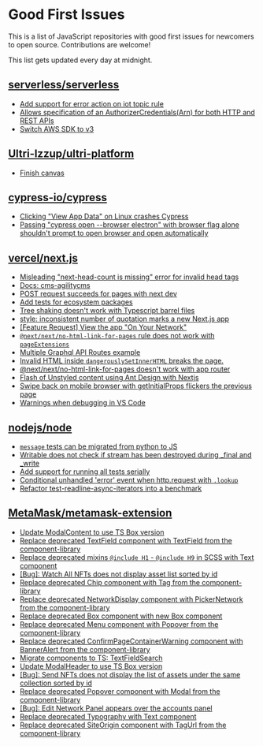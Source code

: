 # Good First Issues

This is a list of JavaScript repositories with good first issues for newcomers to open source. Contributions are welcome!

This list gets updated every day at midnight.

## [serverless/serverless](https://github.com/serverless/serverless)

- [Add support for error action on iot topic rule ](https://github.com/serverless/serverless/issues/11642)
- [Allows specification of an AuthorizerCredentials(Arn) for both HTTP and REST APIs](https://github.com/serverless/serverless/issues/11959)
- [Switch AWS SDK to v3](https://github.com/serverless/serverless/issues/11920)

## [Ultri-Izzup/ultri-platform](https://github.com/Ultri-Izzup/ultri-platform)

- [Finish canvas](https://github.com/Ultri-Izzup/ultri-platform/issues/19)

## [cypress-io/cypress](https://github.com/cypress-io/cypress)

- [Clicking "View App Data" on Linux crashes Cypress](https://github.com/cypress-io/cypress/issues/20774)
- [Passing "cypress open --browser electron" with browser flag alone shouldn't prompt to open browser and open automatically](https://github.com/cypress-io/cypress/issues/22003)

## [vercel/next.js](https://github.com/vercel/next.js)

- [Misleading "next-head-count is missing" error for invalid head tags](https://github.com/vercel/next.js/issues/20924)
- [Docs: cms-agilitycms](https://github.com/vercel/next.js/issues/52867)
- [POST request succeeds for pages with next dev](https://github.com/vercel/next.js/issues/38863)
- [Add tests for ecosystem packages](https://github.com/vercel/next.js/issues/31690)
- [Tree shaking doesn't work with Typescript barrel files](https://github.com/vercel/next.js/issues/12557)
- [style: inconsistent number of quotation marks a new Next.js app](https://github.com/vercel/next.js/issues/54402)
- [[Feature Request] View the app "On Your Network"](https://github.com/vercel/next.js/issues/11367)
- [`@next/next/no-html-link-for-pages` rule does not work with `pageExtensions`](https://github.com/vercel/next.js/issues/53473)
- [Multiple Graphql API Routes example](https://github.com/vercel/next.js/issues/16320)
- [Invalid HTML inside `dangerouslySetInnerHTML` breaks the page.](https://github.com/vercel/next.js/issues/14797)
- [@next/next/no-html-link-for-pages doesn't work with app router](https://github.com/vercel/next.js/issues/51742)
- [Flash of Unstyled content using Ant Design with Nextjs](https://github.com/vercel/next.js/issues/48483)
- [Swipe back on mobile browser with getInitialProps flickers the previous page](https://github.com/vercel/next.js/issues/10465)
- [Warnings when debugging in VS Code](https://github.com/vercel/next.js/issues/24349)

## [nodejs/node](https://github.com/nodejs/node)

- [`message` tests can be migrated from python to JS](https://github.com/nodejs/node/issues/47707)
- [Writable does not check if stream has been destroyed during _final and _write](https://github.com/nodejs/node/issues/39030)
- [Add support for running all tests serially](https://github.com/nodejs/node/issues/49487)
- [Conditional unhandled 'error' event when http.request with `.lookup`](https://github.com/nodejs/node/issues/48771)
- [Refactor  test-readline-async-iterators into a benchmark](https://github.com/nodejs/node/issues/49224)

## [MetaMask/metamask-extension](https://github.com/MetaMask/metamask-extension)

- [Update ModalContent to use TS Box version](https://github.com/MetaMask/metamask-extension/issues/20160)
- [Replace deprecated TextField component with TextField from the component-library](https://github.com/MetaMask/metamask-extension/issues/20483)
- [Replace deprecated mixins `@include H1` - `@include H9` in SCSS with Text component](https://github.com/MetaMask/metamask-extension/issues/20496)
- [[Bug]: Watch All NFTs does not display asset list sorted by id](https://github.com/MetaMask/metamask-extension/issues/19875)
- [Replace deprecated Chip component with Tag from the component-library](https://github.com/MetaMask/metamask-extension/issues/20487)
- [Replace deprecated NetworkDisplay component with PickerNetwork from the component-library](https://github.com/MetaMask/metamask-extension/issues/20485)
- [Replace deprecated Box component with new Box component](https://github.com/MetaMask/metamask-extension/issues/19526)
- [Replace deprecated Menu component with Popover from the component-library](https://github.com/MetaMask/metamask-extension/issues/20498)
- [Replace deprecated ConfirmPageContainerWarning component with BannerAlert from the component-library](https://github.com/MetaMask/metamask-extension/issues/20466)
- [Migrate components to TS: TextFieldSearch](https://github.com/MetaMask/metamask-extension/issues/19128)
- [Update ModalHeader to use TS Box version](https://github.com/MetaMask/metamask-extension/issues/20159)
- [[Bug]: Send NFTs does not display the list of assets under the same collection sorted by id](https://github.com/MetaMask/metamask-extension/issues/19876)
- [Replace deprecated Popover component with Modal from the component-library](https://github.com/MetaMask/metamask-extension/issues/19555)
- [[Bug]: Edit Network Panel appears over the accounts panel](https://github.com/MetaMask/metamask-extension/issues/20145)
- [Replace deprecated Typography with Text component](https://github.com/MetaMask/metamask-extension/issues/17670)
- [Replace deprecated SiteOrigin component with TagUrl from the component-library](https://github.com/MetaMask/metamask-extension/issues/20489)


